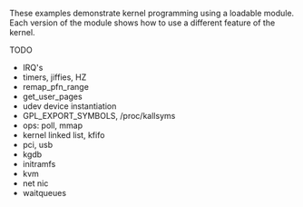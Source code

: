 These examples demonstrate kernel programming using a loadable module.
Each version of the module shows how to use a different feature of the kernel.

TODO

* IRQ's
* timers, jiffies, HZ
* remap_pfn_range
* get_user_pages
* udev device instantiation
* GPL_EXPORT_SYMBOLS, /proc/kallsyms
* ops: poll, mmap
* kernel linked list, kfifo
* pci, usb
* kgdb
* initramfs
* kvm
* net nic
* waitqueues
